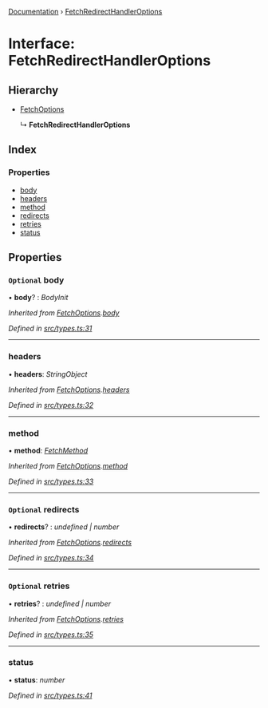 [Documentation](../README.md) › [FetchRedirectHandlerOptions](fetchredirecthandleroptions.md)

# Interface: FetchRedirectHandlerOptions

## Hierarchy

* [FetchOptions](fetchoptions.md)

  ↳ **FetchRedirectHandlerOptions**

## Index

### Properties

* [body](fetchredirecthandleroptions.md#optional-body)
* [headers](fetchredirecthandleroptions.md#headers)
* [method](fetchredirecthandleroptions.md#method)
* [redirects](fetchredirecthandleroptions.md#optional-redirects)
* [retries](fetchredirecthandleroptions.md#optional-retries)
* [status](fetchredirecthandleroptions.md#status)

## Properties

### `Optional` body

• **body**? : *BodyInit*

*Inherited from [FetchOptions](fetchoptions.md).[body](fetchoptions.md#optional-body)*

*Defined in [src/types.ts:31](https://github.com/badbatch/getta/blob/5a27b0e/src/types.ts#L31)*

___

###  headers

• **headers**: *StringObject*

*Inherited from [FetchOptions](fetchoptions.md).[headers](fetchoptions.md#headers)*

*Defined in [src/types.ts:32](https://github.com/badbatch/getta/blob/5a27b0e/src/types.ts#L32)*

___

###  method

• **method**: *[FetchMethod](../README.md#fetchmethod)*

*Inherited from [FetchOptions](fetchoptions.md).[method](fetchoptions.md#method)*

*Defined in [src/types.ts:33](https://github.com/badbatch/getta/blob/5a27b0e/src/types.ts#L33)*

___

### `Optional` redirects

• **redirects**? : *undefined | number*

*Inherited from [FetchOptions](fetchoptions.md).[redirects](fetchoptions.md#optional-redirects)*

*Defined in [src/types.ts:34](https://github.com/badbatch/getta/blob/5a27b0e/src/types.ts#L34)*

___

### `Optional` retries

• **retries**? : *undefined | number*

*Inherited from [FetchOptions](fetchoptions.md).[retries](fetchoptions.md#optional-retries)*

*Defined in [src/types.ts:35](https://github.com/badbatch/getta/blob/5a27b0e/src/types.ts#L35)*

___

###  status

• **status**: *number*

*Defined in [src/types.ts:41](https://github.com/badbatch/getta/blob/5a27b0e/src/types.ts#L41)*
